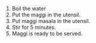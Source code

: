 1. Boil the water
2. Put the maggi in the utensil.
3. Put maggi masala in the utensil.
4. Stir for 5 minutes.
5. Maggi is ready to be served.